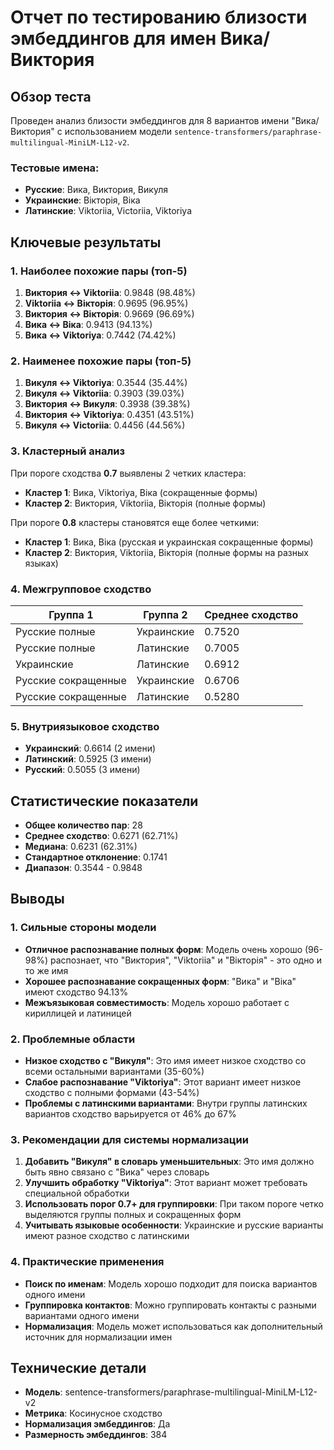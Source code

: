 # Отчет по тестированию близости эмбеддингов для имен Вика/Виктория

## Обзор теста

Проведен анализ близости эмбеддингов для 8 вариантов имени "Вика/Виктория" с использованием модели `sentence-transformers/paraphrase-multilingual-MiniLM-L12-v2`.

### Тестовые имена:
- **Русские**: Вика, Виктория, Викуля
- **Украинские**: Вікторія, Віка  
- **Латинские**: Viktoriia, Victoriia, Viktoriya

## Ключевые результаты

### 1. Наиболее похожие пары (топ-5)
1. **Виктория ↔ Viktoriia**: 0.9848 (98.48%)
2. **Viktoriia ↔ Вікторія**: 0.9695 (96.95%)
3. **Виктория ↔ Вікторія**: 0.9669 (96.69%)
4. **Вика ↔ Віка**: 0.9413 (94.13%)
5. **Вика ↔ Viktoriya**: 0.7442 (74.42%)

### 2. Наименее похожие пары (топ-5)
1. **Викуля ↔ Viktoriya**: 0.3544 (35.44%)
2. **Викуля ↔ Viktoriia**: 0.3903 (39.03%)
3. **Виктория ↔ Викуля**: 0.3938 (39.38%)
4. **Виктория ↔ Viktoriya**: 0.4351 (43.51%)
5. **Викуля ↔ Victoriia**: 0.4456 (44.56%)

### 3. Кластерный анализ

При пороге сходства **0.7** выявлены 2 четких кластера:
- **Кластер 1**: Вика, Viktoriya, Віка (сокращенные формы)
- **Кластер 2**: Виктория, Viktoriia, Вікторія (полные формы)

При пороге **0.8** кластеры становятся еще более четкими:
- **Кластер 1**: Вика, Віка (русская и украинская сокращенные формы)
- **Кластер 2**: Виктория, Viktoriia, Вікторія (полные формы на разных языках)

### 4. Межгрупповое сходство

| Группа 1 | Группа 2 | Среднее сходство |
|----------|----------|------------------|
| Русские полные | Украинские | 0.7520 |
| Русские полные | Латинские | 0.7005 |
| Украинские | Латинские | 0.6912 |
| Русские сокращенные | Украинские | 0.6706 |
| Русские сокращенные | Латинские | 0.5280 |

### 5. Внутриязыковое сходство

- **Украинский**: 0.6614 (2 имени)
- **Латинский**: 0.5925 (3 имени) 
- **Русский**: 0.5055 (3 имени)

## Статистические показатели

- **Общее количество пар**: 28
- **Среднее сходство**: 0.6271 (62.71%)
- **Медиана**: 0.6231 (62.31%)
- **Стандартное отклонение**: 0.1741
- **Диапазон**: 0.3544 - 0.9848

## Выводы

### 1. Сильные стороны модели
- **Отличное распознавание полных форм**: Модель очень хорошо (96-98%) распознает, что "Виктория", "Viktoriia" и "Вікторія" - это одно и то же имя
- **Хорошее распознавание сокращенных форм**: "Вика" и "Віка" имеют сходство 94.13%
- **Межъязыковая совместимость**: Модель хорошо работает с кириллицей и латиницей

### 2. Проблемные области
- **Низкое сходство с "Викуля"**: Это имя имеет низкое сходство со всеми остальными вариантами (35-60%)
- **Слабое распознавание "Viktoriya"**: Этот вариант имеет низкое сходство с полными формами (43-54%)
- **Проблемы с латинскими вариантами**: Внутри группы латинских вариантов сходство варьируется от 46% до 67%

### 3. Рекомендации для системы нормализации

1. **Добавить "Викуля" в словарь уменьшительных**: Это имя должно быть явно связано с "Вика" через словарь
2. **Улучшить обработку "Viktoriya"**: Этот вариант может требовать специальной обработки
3. **Использовать порог 0.7+ для группировки**: При таком пороге четко выделяются группы полных и сокращенных форм
4. **Учитывать языковые особенности**: Украинские и русские варианты имеют разное сходство с латинскими

### 4. Практические применения

- **Поиск по именам**: Модель хорошо подходит для поиска вариантов одного имени
- **Группировка контактов**: Можно группировать контакты с разными вариантами одного имени
- **Нормализация**: Модель может использоваться как дополнительный источник для нормализации имен

## Технические детали

- **Модель**: sentence-transformers/paraphrase-multilingual-MiniLM-L12-v2
- **Метрика**: Косинусное сходство
- **Нормализация эмбеддингов**: Да
- **Размерность эмбеддингов**: 384
